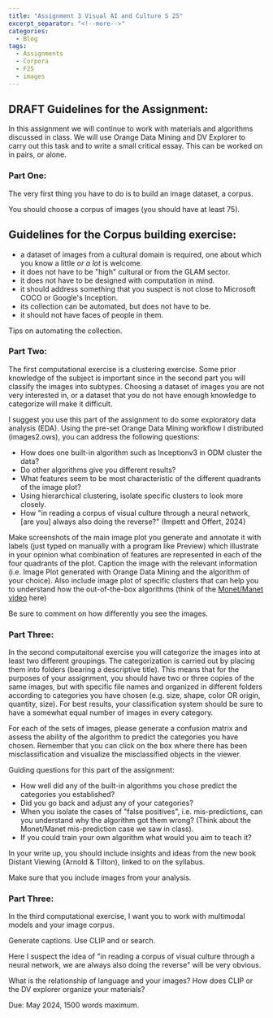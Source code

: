 ```yaml
---
title: "Assignment 3 Visual AI and Culture S 25"
excerpt_separator: "<!--more-->"
categories:
  - Blog
tags:
  - Assignments
  - Corpora
  - F25
  - images
---
```



## DRAFT Guidelines for the Assignment:  

In this assignment we will continue to work with materials and algorithms discussed in class. We will use Orange Data Mining and DV Explorer to carry out this task and to write a small critical essay. This can be worked on in pairs, or alone. 

### Part One: 

The very first thing you have to do is to build an image dataset, a corpus. 

You should choose a corpus of images (you should have at least 75).

## Guidelines for the Corpus building exercise: 

- a dataset of images from a cultural domain is required, one about which you know a little *or a lot* is welcome. 
- it does not have to be "high" cultural or from the GLAM sector. 
- it does not have to be designed with computation in mind.
- it should address something that you suspect is not close to Microsoft COCO or Google's Inception. 
- its collection can be automated, but does not have to be.
- it should not have faces of people in them.  

Tips on automating the collection. 


### Part Two: 

The first computational exercise is a clustering exercise. Some prior knowledge of the subject is important since in the second part you will classify the images into subtypes. Choosing a dataset of images you are not very interested in, or a dataset that you do not have enough knowledge to categorize will make it difficult.  

I suggest you use this part of the assignment to do some exploratory data analysis (EDA). Using the pre-set Orange Data Mining workflow I distributed (images2.ows), you can address the following questions: 

- How does one built-in algorithm such as Inceptionv3 in ODM cluster the data? 
- Do other algorithms give you different results? 
- What features seem to be most characteristic of the different quadrants of the image plot? 
- Using hierarchical clustering, isolate specific clusters to look more closely.
- How "in reading a corpus of visual culture through a neural network, [are you] always also doing the reverse?" (Impett and Offert, 2024)

Make screenshots of the main image plot you generate and annotate it with labels (just typed on manually with a program like Preview) which illustrate in your opinion what combination of features are represented in each of the four quadrants of the plot. Caption the image with the relevant information (i.e. Image Plot generated with Orange Data Mining and the algorithm of your choice). Also include image plot of specific clusters that can help you to understand how the out-of-the-box algorithms (think of the [Monet/Manet video](https://orangedatamining.com/blog/clustering-of-monet-and-manet/) here)

Be sure to comment on how differently you see the images. 

### Part Three:

In the second computaitonal exercise you will categorize the images into at least two different groupings. The categorization is carried out by placing them into folders (bearing a descriptive title). This means that for the purposes of your assignment, you should have two or three copies of the same images, but with specific file names and organized in different folders according to categories you have chosen (e.g. size, shape, color OR origin, quantity, size). For best results, your classification system should be sure to have a somewhat equal number of images in every category. 

For each of the sets of images, please generate a confusion matrix and assess the ability of the algorithm to predict the categories you have chosen. Remember that you can click on the box where there has been misclassification and visualize the misclassified objects in the viewer. 

Guiding questions for this part of the assignment: 

- How well did any of the built-in algorithms you chose predict the categories you established?
- Did you go back and adjust any of your categories? 
- When you isolate the cases of "false positives", i.e. mis-predictions, can you understand why the algorithm got them wrong? (Think about the Monet/Manet mis-prediction case we saw in class).
- If you could train your own algorithm what would you aim to teach it? 

In your write up, you should include insights and ideas from the new book Distant Viewing (Arnold & Tilton), linked to on the syllabus. 

Make sure that you include images from your analysis. 

### Part Three:

In the third computational exercise, I want you to work with multimodal models and your image corpus. 

Generate captions. Use CLIP and or search. 

Here I suspect the idea of "in reading a corpus of visual culture through a neural network, we are always also doing the reverse" will be very obvious. 

What is the relationship of language and your images? 
How does CLIP or the DV explorer organize your materials?




Due:  May 2024, 1500 words maximum. 
